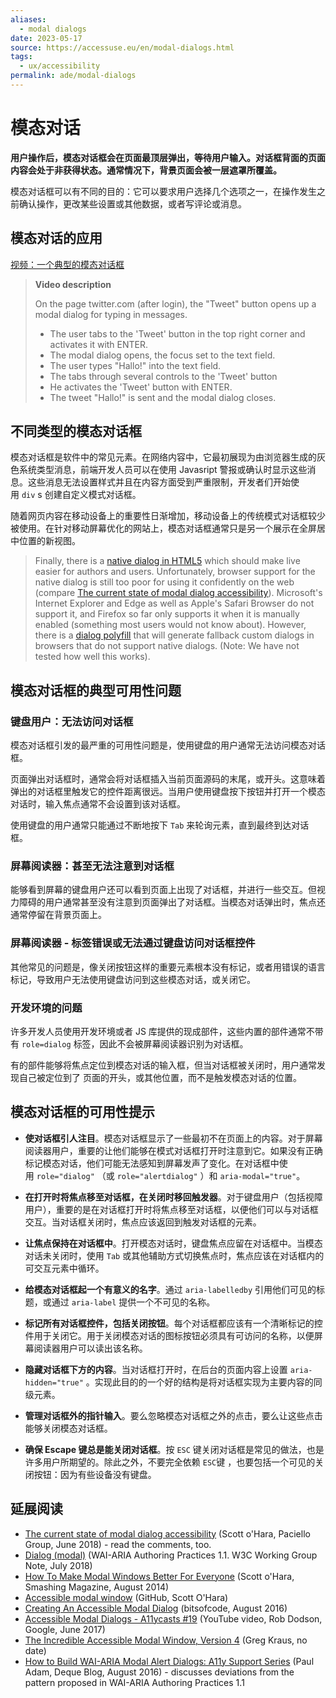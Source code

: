 ```yaml
---
aliases:
  - modal dialogs
date: 2023-05-17
source: https://accessuse.eu/en/modal-dialogs.html
tags:
  - ux/accessibility
permalink: ade/modal-dialogs
---
```

# 模态对话

**用户操作后，模态对话框会在页面最顶层弹出，等待用户输入。对话框背面的页面内容会处于非获得状态。通常情况下，背景页面会被一层遮罩所覆盖。**

模态对话框可以有不同的目的：它可以要求用户选择几个选项之一，在操作发生之前确认操作，更改某些设置或其他数据，或者写评论或消息。

## 模态对话的应用

[视频：一个典型的模态对话框](https://accessuse.eu/files/accessuse/video/twitter-modal/twitter-modal.mp4)

> **Video description**
> 
> On the page twitter.com (after login), the "Tweet" button opens up a modal dialog for typing in messages.
> 
> - The user tabs to the 'Tweet' button in the top right corner and activates it with ENTER.
> - The modal dialog opens, the focus set to the text field.
> - The user types "Hallo!" into the text field.
> - The tabs through several controls to the 'Tweet' button
> - He activates the 'Tweet' button with ENTER.
> - The tweet "Hallo!" is sent and the modal dialog closes.


## 不同类型的模态对话框

模态对话框是软件中的常见元素。在网络内容中，它最初展现为由浏览器生成的灰色系统类型消息，前端开发人员可以在使用 Javasript 警报或确认时显示这些消息。这些消息无法设置样式并且在内容方面受到严重限制，开发者们开始使用 `div` s 创建自定义模式对话框。

随着网页内容在移动设备上的重要性日渐增加，移动设备上的传统模式对话框较少被使用。在针对移动屏幕优化的网站上，模态对话框通常只是另一个展示在全屏居中位置的新视图。

> Finally, there is a [native dialog in HTML5](https://developer.mozilla.org/en-US/docs/Web/HTML/Element/dialog) which should make live easier for authors and users. Unfortunately, browser support for the native dialog is still too poor for using it confidently on the web (compare [The current state of modal dialog accessibility](https://developer.paciellogroup.com/blog/2018/06/the-current-state-of-modal-dialog-accessibility/)). Microsoft's Internet Explorer and Edge as well as Apple's Safari Browser do not support it, and Firefox so far only supports it when it is manually enabled (something most users would not know about). However, there is a [dialog polyfill](https://github.com/GoogleChrome/dialog-polyfill) that will generate fallback custom dialogs in browsers that do not support native dialogs. (Note: We have not tested how well this works).


## 模态对话框的典型可用性问题

### 键盘用户：无法访问对话框

模态对话框引发的最严重的可用性问题是，使用键盘的用户通常无法访问模态对话框。

页面弹出对话框时，通常会将对话框插入当前页面源码的末尾，或开头。这意味着弹出的对话框里触发它的控件距离很远。当用户使用键盘按下按钮并打开一个模态对话时，输入焦点通常不会设置到该对话框。

使用键盘的用户通常只能通过不断地按下 `Tab` 来轮询元素，直到最终到达对话框。


### 屏幕阅读器：甚至无法注意到对话框

能够看到屏幕的键盘用户还可以看到页面上出现了对话框，并进行一些交互。但视力障碍的用户通常甚至没有注意到页面弹出了对话框。当模态对话弹出时，焦点还通常停留在背景页面上。


### 屏幕阅读器 - 标签错误或无法通过键盘访问对话框控件

其他常见的问题是，像关闭按钮这样的重要元素根本没有标记，或者用错误的语言标记，导致用户无法使用键盘访问到这些模态对话，或关闭它。


### 开发环境的问题

许多开发人员使用开发环境或者 JS 库提供的现成部件，这些内置的部件通常不带有 `role=dialog` 标签，因此不会被屏幕阅读器识别为对话框。

有的部件能够将焦点定位到模态对话的输入框，但当对话框被关闭时，用户通常发现自己被定位到了 页面的开头，或其他位置，而不是触发模态对话的位置。


## 模态对话框的可用性提示

- **使对话框引人注目**。模态对话框显示了一些最初不在页面上的内容。对于屏幕阅读器用户，重要的让他们能够在模式对话框打开时注意到它。如果没有正确标记模态对话，他们可能无法感知到屏幕发声了变化。在对话框中使用 `role="dialog"` （或 `role="alertdialog"` ）和 `aria-modal="true"`。

- **在打开时将焦点移至对话框，在关闭时移回触发器**。对于键盘用户（包括视障用户），重要的是在对话框打开时将焦点移至对话框，以便他们可以与对话框交互。当对话框关闭时，焦点应该返回到触发对话框的元素。

- **让焦点保持在对话框中**。打开模态对话时，键盘焦点应留在对话框中。当模态对话未关闭时，使用 `Tab` 或其他辅助方式切换焦点时，焦点应该在对话框内的可交互元素中循环。

- **给模态对话框起一个有意义的名字**。通过 `aria-labelledby` 引用他们可见的标题，或通过 `aria-label` 提供一个不可见的名称。

- **标记所有对话框控件，包括关闭按钮**。每个对话框都应该有一个清晰标记的控件用于关闭它。用于关闭模态对话的图标按钮必须具有可访问的名称，以便屏幕阅读器用户可以读出该名称。

- **隐藏对话框下方的内容**。当对话框打开时，在后台的页面内容上设置 `aria-hidden="true"` 。实现此目的的一个好的结构是将对话框实现为主要内容的同级元素。

- **管理对话框外的指针输入**。要么忽略模态对话框之外的点击，要么让这些点击能够关闭模态对话框。

- **确保 Escape 键总是能关闭对话框**。按 `ESC` 键关闭对话框是常见的做法，也是许多用户所期望的。除此之外，不要完全依赖 `ESC`键 ，也要包括一个可见的关闭按钮：因为有些设备没有键盘。

## 延展阅读

- [The current state of modal dialog accessibility](https://developer.paciellogroup.com/blog/2018/06/the-current-state-of-modal-dialog-accessibility/) (Scott o'Hara, Paciello Group, June 2018) - read the comments, too.
- [Dialog (modal)](https://www.w3.org/TR/wai-aria-practices-1.1/#dialog_modal) (WAI-ARIA Authoring Practices 1.1. W3C Working Group Note, July 2018)
- [How To Make Modal Windows Better For Everyone](https://www.smashingmagazine.com/2014/09/making-modal-windows-better-for-everyone/) (Scott o'Hara, Smashing Magazine, August 2014)
- [Accessible modal window](https://github.com/scottaohara/accessible_modal_window) (GitHub, Scott O'Hara)
- [Creating An Accessible Modal Dialog](https://bitsofco.de/accessible-modal-dialog/) (bitsofcode, August 2016)
- [Accessible Modal Dialogs - A11ycasts #19](https://www.youtube.com/watch?v=JS68faEUduk) (YouTube video, Rob Dodson, Google, June 2017)
- [The Incredible Accessible Modal Window, Version 4](http://gdkraus.github.io/accessible-modal-dialog/) (Greg Kraus, no date)
- [How to Build WAI-ARIA Modal Alert Dialogs: A11y Support Series](https://www.deque.com/blog/aria-modal-alert-dialogs-a11y-support-series-part-2/) (Paul Adam, Deque Blog, August 2016) - discusses deviations from the pattern proposed in WAI-ARIA Authoring Practices 1.1